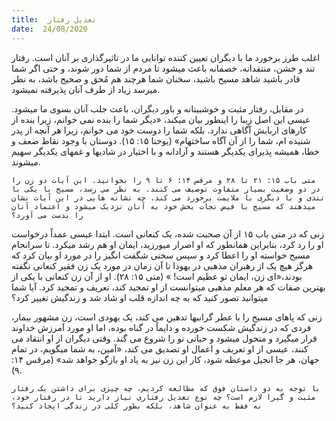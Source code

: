 ```yaml
---
title:  تعدیل رفتار
date:  24/08/2020
---
```


اغلب طرز برخورد ما با دیگران تعیین کننده توانایی ما در تاثیرگذاری بر آنان است. رفتار تند و خشن، منتقدانه، خصمانه باعث میشود تا مردم از شما دور شوند، و حتی اگر شما قادر باشید شاهد مسیح باشید، سخنان شما هرچند هم مُحق و صحیح باشد، به نظر میرسد زیاد از طرف آنان پذیرفته نمیشود.

در مقابل، رفتار مثبت و خوشبینانه و باور دیگران، باعث جلب آنان بسوی ما میشود. عیسی این اصل زیبا را اینطور بیان میکند، «دیگر شما را بنده نمی خوانم، زیرا بنده از کارهای اربابش آگاهی ندارد. بلکه شما را دوست خود می خوانم، زیرا هر آنچه از پدر شنیده ام، شما را از آن آگاه ساختهام» (یوحنا ۱۵: ۱۵). دوستان با وجود نقاط ضعف و خطا، همیشه پذیرای یکدیگر هستند و آزادانه و با اختیار در شادیها و غمهای یکدیگر سهیم میشوند.

`متی باب ۱۵: ۲۱ تا ۲۸ و مرقس ۱۴: ۶ تا ۹ را بخوانید. این آیات دو زن را در دو وضعیت بسیار متفاوت توصیف می کنند. به نظر می رسد، مسیح با یکی با تندی و با دیگری با ملایمت برخورد می کند. چه نشانه هایی در این آیات نشان میدهند که مسیح با فیض نجات بخش خود به آنان نزدیک میشود و اعتماد آنان را بدست می آورد؟`

زنی که در متی باب ۱۵ از آن صحبت شده، یک کنعانی است. ابتدا عیسی عمداً درخواست او را رد کرد، بنابراین همانطور که او اصرار میورزید، ایمان او هم رشد میکرد. تا سرانجام مسیح خواسته او را اعطا کرد و سپس سخنی شگفت انگیز را در مورد او بیان کرد که هرگز هیچ یک از رهبران مذهبی در یهودا تا آن زمان در مورد یک زن فقیر کنعانی نگفته بودند،«ای زن، ایمان تو عظیم است! » (متی ۱۵: ۲۸). او از آن زن کنعانی با یکی از بهترین صفات که هر معلم مذهبی میتوانست از او تمجید کند، تعریف و تمجید کرد. آیا شما میتوانید تصور کنید که به چه اندازه قلب او شاد شد و زندگیش تغییر کرد؟

زنی که پاهای مسیح را با عطر گرانبها تدهین می کند، یک یهودی است، زن مشهور بیمار، فردی که در زندگیش شکست خورده و دایماً در گناه بوده، اما او مورد آمرزش خداوند قرار میگیرد و متحول میشود و حیاتی نو را شروع می گند. وقتی دیگران از او انتقاد می کنند، عیسی از او تعریف و اعمال او تصدیق می کند، «آمین، به شما میگویم، در تمام جهان، هر جا انجیل موعظه شود، کار این زن نیز به یاد او بازگو خواهد شد» (مرقس ۱۴: ۹).

`با توجه به دو داستان فوق که مطالعه کردیم، چه چیزی برای داشتن یک رفتار مثبت و گیرا لازم است؟ چه نوع تعدیل رفتاری نیاز دارید تا در رفتار خود، نه فقط به عنوان شاهد، بلکه بطور کلی در زندگی ایجاد کنید؟`